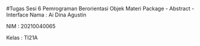 #Tugas Sesi 6 Pemrograman Berorientasi Objek Materi Package - Abstract - Interface
Nama  : Ai Dina Agustin

NIM   : 20210040065

Kelas : TI21A
